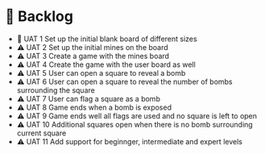 # 📓 Backlog

- 🚧 UAT 1 Set up the initial blank board of different sizes
- ⚠ UAT 2 Set up the initial mines on the board
- ⚠ UAT 3 Create a game with the mines board
- ⚠ UAT 4 Create the game with the user board as well
- ⚠ UAT 5 User can open a square to reveal a bomb
- ⚠ UAT 6 User can open a square to reveal the number of bombs surrounding the square
- ⚠ UAT 7 User can flag a square as a bomb
- ⚠ UAT 8 Game ends when a bomb is exposed
- ⚠ UAT 9 Game ends well all flags are used and no square is left to open
- ⚠ UAT 10 Additional squares open when there is no bomb surrounding current square
- ⚠ UAT 11 Add support for beginnger, intermediate and expert levels
